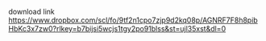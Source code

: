 download link https://www.dropbox.com/scl/fo/9tf2n1cpo7zjp9d2kq08p/AGNRF7F8h8pibHbKc3x7zw0?rlkey=b7bijsi5wcjs1tgy2po91blss&st=ujl35xst&dl=0
